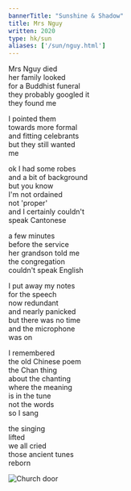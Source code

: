 ```yaml
---
bannerTitle: "Sunshine & Shadow" 
title: Mrs Nguy
written: 2020
type: hk/sun
aliases: ['/sun/nguy.html']
---
```


Mrs Nguy died  
her family looked  
for a Buddhist funeral  
they probably googled it  
they found me  


I pointed them  
towards more formal  
and fitting celebrants  
but they still wanted  
me  


ok I had some robes  
and a bit of background  
but you know  
I'm not ordained  
not 'proper'  
and I certainly couldn't  
speak Cantonese  


a few minutes  
before the service  
her grandson told me  
the congregation  
couldn't speak English  


I put away my notes  
for the speech  
now redundant  
and nearly panicked  
but there was no time  
and the microphone  
was on  


I remembered  
the old Chinese poem  
the Chan thing  
about the chanting  
where the meaning  
is in the tune  
not the words  
so I sang  


the singing  
lifted  
we all cried  
those ancient tunes  
reborn

![Church door](/images/bucket/churchDoor.jpg "Church door") 
